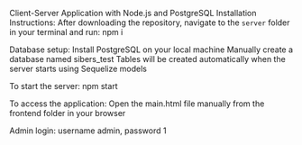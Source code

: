 Client-Server Application with Node.js and PostgreSQL
Installation Instructions:
After downloading the repository, navigate to the `server` folder in your terminal and run: npm i

Database setup:
Install PostgreSQL on your local machine
Manually create a database named sibers_test
Tables will be created automatically when the server starts using Sequelize models

To start the server: npm start

To access the application:
Open the main.html file manually from the frontend folder in your browser

Admin login: username admin, password 1
